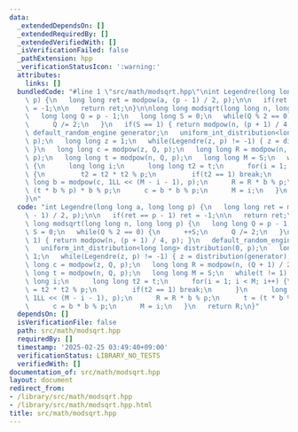 ```yaml
---
data:
  _extendedDependsOn: []
  _extendedRequiredBy: []
  _extendedVerifiedWith: []
  _isVerificationFailed: false
  _pathExtension: hpp
  _verificationStatusIcon: ':warning:'
  attributes:
    links: []
  bundledCode: "#line 1 \"src/math/modsqrt.hpp\"\nint Legendre(long long a, long long\
    \ p) {\n   long long ret = modpow(a, (p - 1) / 2, p);\n\n   if(ret == p - 1) ret\
    \ = -1;\n\n   return ret;\n}\n\nlong long modsqrt(long long n, long long p) {\n\
    \   long long Q = p - 1;\n   long long S = 0;\n   while(Q % 2 == 0) {\n      ++S;\n\
    \      Q /= 2;\n   }\n   if(S == 1) { return modpow(n, (p + 1) / 4, p); }\n  \
    \ default_random_engine generator;\n   uniform_int_distribution<long long> distribution(0,\
    \ p);\n   long long z = 1;\n   while(Legendre(z, p) != -1) { z = distribution(generator);\
    \ }\n   long long c = modpow(z, Q, p);\n   long long R = modpow(n, (Q + 1) / 2,\
    \ p);\n   long long t = modpow(n, Q, p);\n   long long M = S;\n   while(t != 1)\
    \ {\n      long long i;\n      long long t2 = t;\n      for(i = 1; i < M; i++)\
    \ {\n         t2 = t2 * t2 % p;\n         if(t2 == 1) break;\n      }\n      long\
    \ long b = modpow(c, 1LL << (M - i - 1), p);\n      R = R * b % p;\n      t =\
    \ (t * b % p) * b % p;\n      c = b * b % p;\n      M = i;\n   }\n   return R;\n\
    }\n"
  code: "int Legendre(long long a, long long p) {\n   long long ret = modpow(a, (p\
    \ - 1) / 2, p);\n\n   if(ret == p - 1) ret = -1;\n\n   return ret;\n}\n\nlong\
    \ long modsqrt(long long n, long long p) {\n   long long Q = p - 1;\n   long long\
    \ S = 0;\n   while(Q % 2 == 0) {\n      ++S;\n      Q /= 2;\n   }\n   if(S ==\
    \ 1) { return modpow(n, (p + 1) / 4, p); }\n   default_random_engine generator;\n\
    \   uniform_int_distribution<long long> distribution(0, p);\n   long long z =\
    \ 1;\n   while(Legendre(z, p) != -1) { z = distribution(generator); }\n   long\
    \ long c = modpow(z, Q, p);\n   long long R = modpow(n, (Q + 1) / 2, p);\n   long\
    \ long t = modpow(n, Q, p);\n   long long M = S;\n   while(t != 1) {\n      long\
    \ long i;\n      long long t2 = t;\n      for(i = 1; i < M; i++) {\n         t2\
    \ = t2 * t2 % p;\n         if(t2 == 1) break;\n      }\n      long long b = modpow(c,\
    \ 1LL << (M - i - 1), p);\n      R = R * b % p;\n      t = (t * b % p) * b % p;\n\
    \      c = b * b % p;\n      M = i;\n   }\n   return R;\n}"
  dependsOn: []
  isVerificationFile: false
  path: src/math/modsqrt.hpp
  requiredBy: []
  timestamp: '2025-02-25 03:49:40+09:00'
  verificationStatus: LIBRARY_NO_TESTS
  verifiedWith: []
documentation_of: src/math/modsqrt.hpp
layout: document
redirect_from:
- /library/src/math/modsqrt.hpp
- /library/src/math/modsqrt.hpp.html
title: src/math/modsqrt.hpp
---
```

